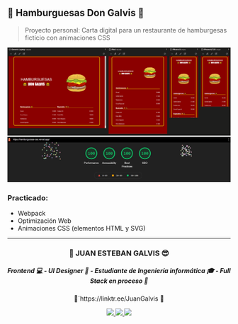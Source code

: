 ## 🍔 Hamburguesas Don Galvis 🍟

> Proyecto personal: Carta digital para un restaurante de hamburgesas ficticio con animaciones CSS

![Demostración del funcionamiento](https://github.com/JuanesGalvis/HamburguesasCSS/blob/master/Animation.gif)
![Demostración del funcionamiento](https://github.com/JuanesGalvis/HamburguesasCSS/blob/master/Auditoria.jpg)

### Practicado:
- Webpack
- Optimización Web
- Animaciones CSS (elementos HTML y SVG)

------------



<h3 align="center"> 🚀 JUAN ESTEBAN GALVIS 😎 </h3>
<h5 align="center"> Frontend 💻 - UI Designer 🎨 - Estudiante de Ingeniería informática 🎓 - Full Stack en proceso 🧠 </h5>
<p align="center">
	🌲´https://linktr.ee/JuanGalvis 🌲
</p>

<p align="center"> <a href="https://twitter.com/JuanEGalvis"> <img src="https://img.icons8.com/fluent/48/000000/twitter.png" /> </a> <a href="https://www.linkedin.com/in/juanegalvis/"> <img src="https://img.icons8.com/color/48/000000/linkedin.png" /> </a> <a href="https://www.instagram.com/juanesgalvisb/"> <img src="https://img.icons8.com/fluent/48/000000/instagram-new.png" /> </a>
</p>
